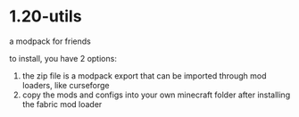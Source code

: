 # 1.20-utils
a modpack for friends

to install, you have 2 options:

1. the zip file is a modpack export that can be imported through mod loaders, like curseforge
2. copy the mods and configs into your own minecraft folder after installing the fabric mod loader
